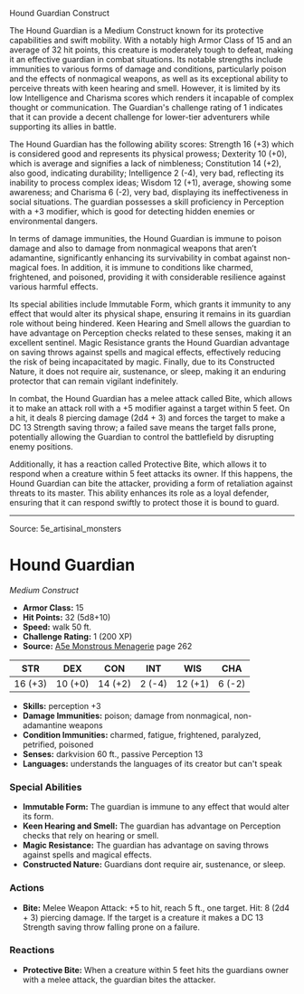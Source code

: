 <MonsterName/>Hound Guardian</MonsterName>
<CreatureType/>Construct</CreatureType>

<summary>The Hound Guardian is a Medium Construct known for its protective capabilities and swift mobility. With a notably high Armor Class of 15 and an average of 32 hit points, this creature is moderately tough to defeat, making it an effective guardian in combat situations. Its notable strengths include immunities to various forms of damage and conditions, particularly poison and the effects of nonmagical weapons, as well as its exceptional ability to perceive threats with keen hearing and smell. However, it is limited by its low Intelligence and Charisma scores which renders it incapable of complex thought or communication. The Guardian's challenge rating of 1 indicates that it can provide a decent challenge for lower-tier adventurers while supporting its allies in battle.</summary>

<detail>

The Hound Guardian has the following ability scores: Strength 16 (+3) which is considered good and represents its physical prowess; Dexterity 10 (+0), which is average and signifies a lack of nimbleness; Constitution 14 (+2), also good, indicating durability; Intelligence 2 (-4), very bad, reflecting its inability to process complex ideas; Wisdom 12 (+1), average, showing some awareness; and Charisma 6 (-2), very bad, displaying its ineffectiveness in social situations. The guardian possesses a skill proficiency in Perception with a +3 modifier, which is good for detecting hidden enemies or environmental dangers. 

In terms of damage immunities, the Hound Guardian is immune to poison damage and also to damage from nonmagical weapons that aren’t adamantine, significantly enhancing its survivability in combat against non-magical foes. In addition, it is immune to conditions like charmed, frightened, and poisoned, providing it with considerable resilience against various harmful effects.

Its special abilities include Immutable Form, which grants it immunity to any effect that would alter its physical shape, ensuring it remains in its guardian role without being hindered. Keen Hearing and Smell allows the guardian to have advantage on Perception checks related to these senses, making it an excellent sentinel. Magic Resistance grants the Hound Guardian advantage on saving throws against spells and magical effects, effectively reducing the risk of being incapacitated by magic. Finally, due to its Constructed Nature, it does not require air, sustenance, or sleep, making it an enduring protector that can remain vigilant indefinitely.

In combat, the Hound Guardian has a melee attack called Bite, which allows it to make an attack roll with a +5 modifier against a target within 5 feet. On a hit, it deals 8 piercing damage (2d4 + 3) and forces the target to make a DC 13 Strength saving throw; a failed save means the target falls prone, potentially allowing the Guardian to control the battlefield by disrupting enemy positions. 

Additionally, it has a reaction called Protective Bite, which allows it to respond when a creature within 5 feet attacks its owner. If this happens, the Hound Guardian can bite the attacker, providing a form of retaliation against threats to its master. This ability enhances its role as a loyal defender, ensuring that it can respond swiftly to protect those it is bound to guard.</detail>



---

Source: 5e_artisinal_monsters

# Hound Guardian

*Medium* *Construct*

- **Armor Class:** 15
- **Hit Points:** 32 (5d8+10)
- **Speed:** walk 50 ft.
- **Challenge Rating:** 1 (200 XP)
- **Source:** [A5e Monstrous Menagerie](https://enpublishingrpg.com/products/level-up-monstrous-menagerie-a5e) page 262

| STR | DEX | CON | INT | WIS | CHA |
| --- | --- | --- | --- | --- | --- |
| 16 (+3) | 10 (+0) | 14 (+2) | 2 (-4) | 12 (+1) | 6 (-2) |

- **Skills:** perception +3
- **Damage Immunities:** poison; damage from nonmagical, non-adamantine weapons
- **Condition Immunities:** charmed, fatigue, frightened, paralyzed, petrified, poisoned
- **Senses:** darkvision 60 ft., passive Perception 13
- **Languages:** understands the languages of its creator but can't speak

### Special Abilities

- **Immutable Form:** The guardian is immune to any effect that would alter its form.
- **Keen Hearing and Smell:** The guardian has advantage on Perception checks that rely on hearing or smell.
- **Magic Resistance:** The guardian has advantage on saving throws against spells and magical effects.
- **Constructed Nature:** Guardians dont require air, sustenance, or sleep.

### Actions

- **Bite:** Melee Weapon Attack: +5 to hit, reach 5 ft., one target. Hit: 8 (2d4 + 3) piercing damage. If the target is a creature  it makes a DC 13 Strength saving throw  falling prone on a failure.

### Reactions

- **Protective Bite:** When a creature within 5 feet hits the guardians owner with a melee attack, the guardian bites the attacker.




